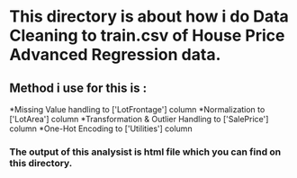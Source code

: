 # This directory is about how i do Data Cleaning to train.csv of House Price Advanced Regression data.

## Method i use for this is :
*Missing Value handling to ['LotFrontage'] column
*Normalization to ['LotArea'] column
*Transformation & Outlier Handling to ['SalePrice'] column
*One-Hot Encoding to ['Utilities'] column

### The output of this analysist is html file which you can find on this directory.
